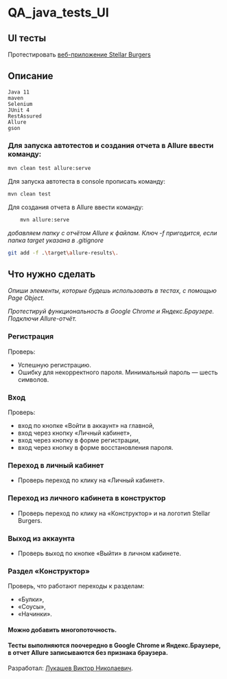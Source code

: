 # QA_java_tests_UI
## UI тесты
Протестировать [веб-приложение Stellar Burgers](https://stellarburgers.nomoreparties.site/)

## Описание
    Java 11
    maven
    Selenium
    JUnit 4
    RestAssured
    Allure
    gson
### Для запуска автотестов и создания отчета в Allure ввести команду:
```sh
mvn clean test allure:serve
```

Для запуска автотеста в console прописать команду:
```sh
mvn clean test
```
Для создания отчета в Allure ввести команду:
```sh
    mvn allure:serve
```

*добавляем папку с отчётом Allure к файлам. Ключ -f пригодится, если папка target указана в .gitignore*
```sh
git add -f .\target\allure-results\.
```
## Что нужно сделать
*Опиши элементы, которые будешь использовать в тестах, с помощью Page Object.*

*Протестируй функциональность в Google Chrome и Яндекс.Браузере. Подключи Allure-отчёт.*

### Регистрация
Проверь:
* Успешную регистрацию.
* Ошибку для некорректного пароля. Минимальный пароль — шесть символов.

### Вход
Проверь:
* вход по кнопке «Войти в аккаунт» на главной,
* вход через кнопку «Личный кабинет»,
* вход через кнопку в форме регистрации,
* вход через кнопку в форме восстановления пароля.

### Переход в личный кабинет
* Проверь переход по клику на «Личный кабинет».

### Переход из личного кабинета в конструктор
* Проверь переход по клику на «Конструктор» и на логотип Stellar Burgers.

### Выход из аккаунта
* Проверь выход по кнопке «Выйти» в личном кабинете.

### Раздел «Конструктор»
Проверь, что работают переходы к разделам:
* «Булки»,
* «Соусы»,
* «Начинки».

#### Можно добавить многопоточность.
#### Тесты выполняются поочередно в Google Chrome и Яндекс.Браузере, в отчет Allure записываются без признака браузера.

Разработал: [Лукашев Виктор Николаевич](https://github.com/lukviktor).